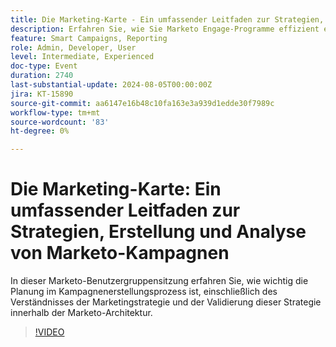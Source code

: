 ```yaml
---
title: Die Marketing-Karte - Ein umfassender Leitfaden zur Strategien, Erstellung und Analyse von Marketo-Kampagnen
description: Erfahren Sie, wie Sie Marketo Engage-Programme effizient erstellen können, einschließlich Import, Klonen und Erstellen von Grund auf. Passen Sie Marketo Engage-Vorlagen an, um Markenstandards zu erfüllen und Assets und Zeitraumkosten zu verwalten.
feature: Smart Campaigns, Reporting
role: Admin, Developer, User
level: Intermediate, Experienced
doc-type: Event
duration: 2740
last-substantial-update: 2024-08-05T00:00:00Z
jira: KT-15890
source-git-commit: aa6147e16b48c10fa163e3a939d1edde30f7989c
workflow-type: tm+mt
source-wordcount: '83'
ht-degree: 0%

---
```



# Die Marketing-Karte: Ein umfassender Leitfaden zur Strategien, Erstellung und Analyse von Marketo-Kampagnen

In dieser Marketo-Benutzergruppensitzung erfahren Sie, wie wichtig die Planung im Kampagnenerstellungsprozess ist, einschließlich des Verständnisses der Marketingstrategie und der Validierung dieser Strategie innerhalb der Marketo-Architektur.

>[!VIDEO](https://video.tv.adobe.com/v/3432223/?learn=on)
